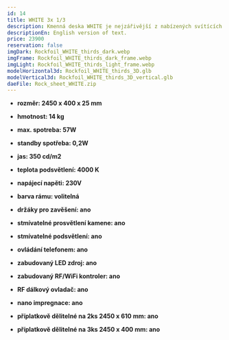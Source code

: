 ```yaml
---
id: 14
title: WHITE 3x 1/3
description: Kmenná deska WHITE je nejzářivější z nabízených svítících kamenných desek. Je předurčena jak do tmavých, tak i světlých prostor, kde je její svit výrazný i za denního světla. Její kresba vynikne i při rozdělení na dva či tři pruhy, které lze použít jako samostatná osvětlení. Úzké pruhy rozšíří možnost použití svítící kamenné desky, například v kombinaci s velkoplošnými zrcadly.
descriptionEn: English version of text.
price: 23900
reservation: false
imgDark: Rockfoil_WHITE_thirds_dark.webp
imgFrame: Rockfoil_WHITE_thirds_dark_frame.webp
imgLight: Rockfoil_WHITE_thirds_light_frame.webp
modelHorizontal3d: Rockfoil_WHITE_thirds_3D.glb
modelVertical3d: Rockfoil_WHITE_thirds_3D_vertical.glb
daeFile: Rock_sheet_WHITE.zip
---
```

- **rozměr: 2450 x 400 x 25 mm**
- **hmotnost: 14 kg**
- **max. spotreba: 57W**
- **standby spotřeba: 0,2W**
- **jas: 350 cd/m2**
- **teplota podsvětlení: 4000 K**
- **napájecí napěti: 230V**
- **barva rámu: volitelná**

- **držáky pro zavěšení: ano**
- **stmívatelné prosvětlení kamene: ano**
- **stmívatelné podsvětlení: ano**
- **ovládání telefonem: ano**
- **zabudovaný LED zdroj: ano**
- **zabudovaný RF/WiFi kontroler: ano**
- **RF dálkový ovladač: ano**
- **nano impregnace: ano**
- **příplatkově dělitelné na 2ks 2450 x 610 mm: ano**
- **příplatkově dělitelné na 3ks 2450 x 400 mm: ano**